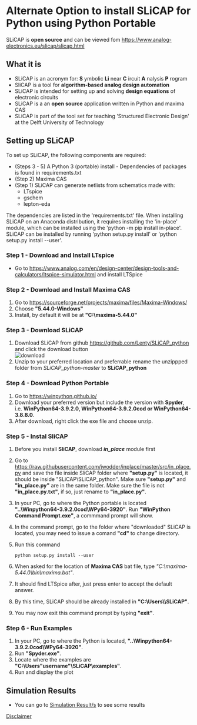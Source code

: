 # Alternate Option to install SLiCAP for Python using Python Portable

SLiCAP is **open source** and can be viewed fom https://www.analog-electronics.eu/slicap/slicap.html

## What it is
- SLiCAP is an acronym for: **S** ymbolic **Li** near **C** ircuit **A** nalysis **P** rogram
- SliCAP is a tool for **algorithm-based analog design automation**
- SLiCAP is intended for setting up and solving **design equations** of electronic circuits
- SLiCAP is a an **open source** application written in Python and maxima CAS
- SLiCAP is part of the tool set for teaching 'Structured Electronic Design' at the Delft University of Technology

## Setting up SLiCAP
To set up SLiCAP, the following components are required:
- (Steps 3 - 5) A Python 3 (portable) install -  Dependencies of packages is found in requirements.txt
- (Step 2) Maxima CAS
- (Step 1) SLiCAP can generate netlists from schematics made with:
  - LTspice
  - gschem
  - lepton-eda

The dependencies are listed in the 'requirements.txt' file.
When installing SLiCAP on an Anaconda distribution, it requires installing the 'in-place' module, which can be installed using the 'python -m pip install in-place'.
SLiCAP can be installed by running 'python setup.py install' or 'python setup.py install --user'. 


### Step 1 - Download and Install LTspice

- Go to https://www.analog.com/en/design-center/design-tools-and-calculators/ltspice-simulator.html and install LTSpice


### Step 2 - Download and Install Maxima CAS

1. Go to https://sourceforge.net/projects/maxima/files/Maxima-Windows/  
2. Choose **"5.44.0-Windows"**
3. Install, by default it will be at **"C:\maxima-5.44.0"**


### Step 3 - Download SLiCAP

1. Download SLiCAP from github https://github.com/Lenty/SLiCAP_python and click the download button  
![download](https://github.com/VictorTagayun/SLiCAP_Python_AlternateInstall/blob/main/images/download.png)  
2. Unzip to your preferred location and preferrable rename the unzippped folder from _SLiCAP_python-master_ to **SLiCAP_python**


### Step 4 - Download Python Portable

1. Go to https://winpython.github.io/
2. Download your preferred version but include the version with **Spyder**, i.e. **WinPython64-3.9.2.0, WinPython64-3.9.2.0cod or WinPython64-3.8.8.0**.
3. After download, right click the exe file and choose unzip.


### Step 5 - Instal SliCAP

1. Before you install **SliCAP**, download **_in_place_** module first
2. Go to https://raw.githubusercontent.com/jwodder/inplace/master/src/in_place.py and save the file inside SliCAP folder where **"setup.py"** is located, it should be inside "SLiCAP\SLiCAP_python". Make sure **"setup.py"** and **"in_place.py"** are in the same folder. Make sure the file is not **"in_place.py.txt"**, if so, just rename to **"in_place.py"**.
3. In your PC, go to where the Python portable is located **"..\Winpython64-3.9.2.0cod\WPy64-3920"**. Run **"WinPython Command Prompt.exe"**, a commmand prompt will show.
4. In the command prompt, go to the folder where "downloaded" SLiCAP is located, you may need to issue a comand **"cd"** to change directory.
5. Run this command  

	```
	python setup.py install --user  
	```
	
6. When asked for the location of **Maxima CAS** bat file, type _"C:\maxima-5.44.0\bin\maxima.bat"_.
7. It should find LTSpice after, just press enter to accept the default answer.
8. By this time, SLiCAP should be already installed in **"C:\Users\\<user name>\SLiCAP"**.
9. You may now exit this command prompt by typing **"exit"**.


### Step 6 - Run Examples

1. In your PC, go to where the Python is located, **"..\Winpython64-3.9.2.0cod\WPy64-3920"**.
2. Run **"Spyder.exe"**.
3. Locate where the examples are **"C:\Users\"username"\SLiCAP\examples"**.
4. Run and display the plot


## Simulation Results

- You can go to [Simulation Result/s](https://victortagayun.github.io/SLiCAP_Python_AlternateInstall/) to see some results

[Disclaimer](https://github.com/VictorTagayun/GlobalDisclaimer)